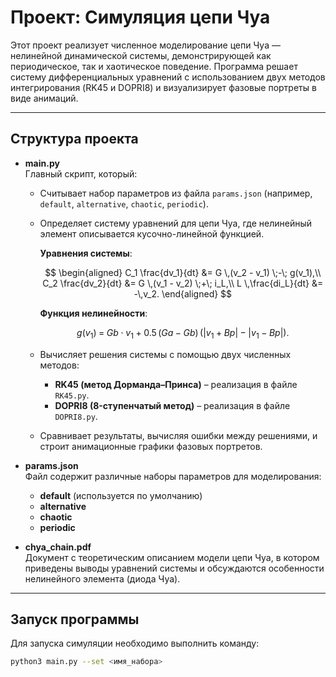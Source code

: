 # Проект: Симуляция цепи Чуа

Этот проект реализует численное моделирование цепи Чуа — нелинейной динамической системы, демонстрирующей как периодическое, так и хаотическое поведение. Программа решает систему дифференциальных уравнений с использованием двух методов интегрирования (RK45 и DOPRI8) и визуализирует фазовые портреты в виде анимаций.

---

## Структура проекта

- **main.py**  
  Главный скрипт, который:
  - Считывает набор параметров из файла `params.json` (например, `default`, `alternative`, `chaotic`, `periodic`).
  - Определяет систему уравнений для цепи Чуа, где нелинейный элемент описывается кусочно-линейной функцией.

    **Уравнения системы**:

    $$
    \begin{aligned}
    C_1 \frac{dv_1}{dt} &= G \,(v_2 - v_1) \;-\; g(v_1),\\
    C_2 \frac{dv_2}{dt} &= G \,(v_1 - v_2) \;+\; i_L,\\
    L \,\frac{di_L}{dt} &= -\,v_2.
    \end{aligned}
    $$

    **Функция нелинейности**:

    $$
    g(v_1) \;=\; Gb \cdot v_1 \;+\; 0.5 \,(Ga - Gb)\,\bigl(\lvert v_1 + Bp\rvert - \lvert v_1 - Bp\rvert\bigr).
    $$

  - Вычисляет решения системы с помощью двух численных методов:
    - **RK45 (метод Дорманда–Принса)** – реализация в файле `RK45.py`.
    - **DOPRI8 (8-ступенчатый метод)** – реализация в файле `DOPRI8.py`.
  - Сравнивает результаты, вычисляя ошибки между решениями, и строит анимационные графики фазовых портретов.

- **params.json**  
  Файл содержит различные наборы параметров для моделирования:
  - **default** (используется по умолчанию)
  - **alternative**
  - **chaotic**
  - **periodic**

- **chya_chain.pdf**  
  Документ с теоретическим описанием модели цепи Чуа, в котором приведены выводы уравнений системы и обсуждаются особенности нелинейного элемента (диода Чуа).

---

## Запуск программы

Для запуска симуляции необходимо выполнить команду:

```bash
python3 main.py --set <имя_набора>
